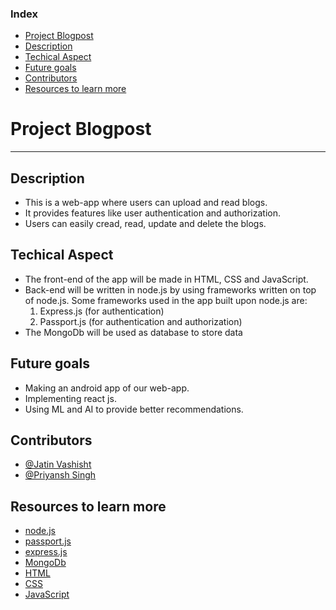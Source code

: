 
### Index
- [Project Blogpost](#project-blogpost)
- [Description](#description)
- [Techical Aspect](#techical-aspect)
- [Future goals](#future-goals)
- [Contributors](#contributors)
- [Resources to learn more](#resources-to-learn-more)

# Project Blogpost
---
## Description
- This is a web-app where users can upload and read blogs.
- It provides features like user authentication and authorization.
- Users can easily cread, read, update and delete the blogs.
  
## Techical Aspect
- The front-end of the app will be made in HTML, CSS and JavaScript.
- Back-end will be written in node.js by using frameworks written on top of node.js. Some frameworks used in the app built upon node.js are:
  1. Express.js (for authentication)
  2. Passport.js (for authentication and authorization)
- The MongoDb will be used as database to store data

## Future goals
- Making an android app of our web-app.
- Implementing react js.
- Using ML and AI to provide better recommendations.
  
## Contributors
- [@Jatin Vashisht](https://github.com/jatinvashisht1)
- [@Priyansh Singh](https://github.com/priyanshsingh)

## Resources to learn more
- [node.js](https://nodejs.dev/learn/introduction-to-nodejs)
- [passport.js](https://www.passportjs.org/)
- [express.js](https://expressjs.com/en/starter/installing.html)
- [MongoDb](https://docs.mongodb.com/guides/)
- [HTML](https://developer.mozilla.org/en-US/docs/Web/HTML)
- [CSS](https://developer.mozilla.org/en-US/docs/Web/CSS)
- [JavaScript](https://developer.mozilla.org/en-US/docs/Web/JavaScript)